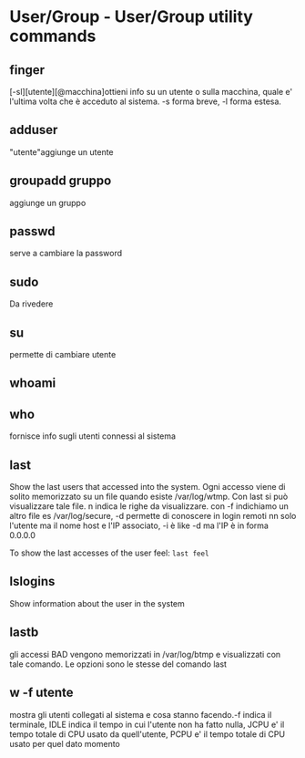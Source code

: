 # User/Group - User/Group utility commands

## finger

[-sl][utente][@macchina]ottieni info su un utente o sulla macchina, quale e' l'ultima volta che è acceduto al sistema. -s forma breve, -l forma estesa.

## adduser

"utente"aggiunge un utente

## groupadd gruppo

aggiunge un gruppo

## passwd

serve a cambiare la password

## sudo

Da rivedere

## su

permette di cambiare utente

## whoami 

## who

fornisce info sugli utenti connessi al sistema

## last

Show the last users that accessed into the system.
Ogni accesso viene di solito memorizzato su un file quando esiste /var/log/wtmp.
Con last si può visualizzare tale file. n indica le righe da visualizzare.
con -f indichiamo un altro file es /var/log/secure,
-d permette di conoscere in login remoti nn solo l'utente ma il nome host e l'IP associato,
-i è like -d ma l'IP è in forma 0.0.0.0

To show the last accesses of the user feel:
`last feel`


## lslogins ##
Show information about the user in the system



## lastb

gli accessi BAD vengono memorizzati in /var/log/btmp  e visualizzati con tale comando. Le opzioni sono le stesse del comando last





## w -f utente

mostra gli utenti collegati al sistema e cosa stanno facendo.-f indica il terminale, IDLE indica il tempo in cui l'utente non ha fatto nulla, JCPU e' il tempo totale di CPU usato da quell'utente, PCPU e' il tempo totale di CPU usato per quel dato momento





